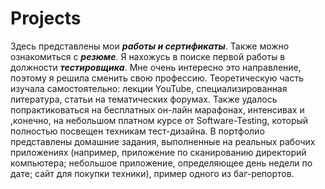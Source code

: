 # Projects
Здесь представлены мои ***работы и сертификаты***. Также можно ознакомиться с ***резюме***. 
Я нахожусь в поиске первой работы в должности ***тестировщика***. Мне очень интересно это направление, поэтому я решила сменить свою профессию. Теоретическую часть изучала самостоятельно: лекции YouTube, специализированная литература, статьи на тематических форумах. Также удалось попрактиковаться на бесплатных он-лайн марафонах, интенсивах и ,конечно, на небольшом платном курсе от Software-Testing, который полностью посвещен техникам тест-дизайна. В портфолио представлены домашние задания, выполненные на реальных рабочих приложениях (например, приложение по сканированию директорий компьютера; небольшое приложение, определяющее день недели по дате; сайт для покупки техники), пример одного из баг-репортов.
